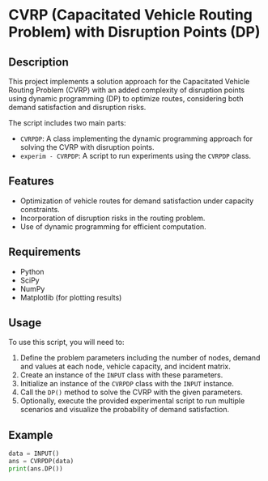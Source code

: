 # CVRP (Capacitated Vehicle Routing Problem) with Disruption Points (DP)

## Description
This project implements a solution approach for the Capacitated Vehicle Routing Problem (CVRP) with an added complexity of disruption points using dynamic programming (DP) to optimize routes, considering both demand satisfaction and disruption risks.

The script includes two main parts:
- `CVRPDP`: A class implementing the dynamic programming approach for solving the CVRP with disruption points.
- `experim - CVRPDP`: A script to run experiments using the `CVRPDP` class.

## Features
- Optimization of vehicle routes for demand satisfaction under capacity constraints.
- Incorporation of disruption risks in the routing problem.
- Use of dynamic programming for efficient computation.

## Requirements
- Python
- SciPy
- NumPy
- Matplotlib (for plotting results)

## Usage
To use this script, you will need to:
1. Define the problem parameters including the number of nodes, demand and values at each node, vehicle capacity, and incident matrix.
2. Create an instance of the `INPUT` class with these parameters.
3. Initialize an instance of the `CVRPDP` class with the `INPUT` instance.
4. Call the `DP()` method to solve the CVRP with the given parameters.
5. Optionally, execute the provided experimental script to run multiple scenarios and visualize the probability of demand satisfaction.

## Example
```python
data = INPUT()
ans = CVRPDP(data)
print(ans.DP())
